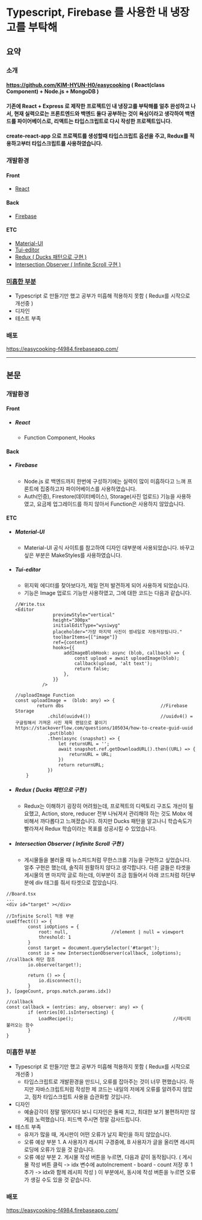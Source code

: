 # Typescript, Firebase 를 사용한 내 냉장고를 부탁해

## 요약

### 소개
#### https://github.com/KIM-HYUN-H0/easycooking ( React(class Component) + Node.js + MongoDB )
#### 기존에 React + Express 로 제작한 프로젝트인 내 냉장고를 부탁해를 얼추 완성하고 나서, 현재 실력으로는 프론트엔드와 백엔드 둘다 공부하는 것이 욕심이라고 생각하여 백엔드를 파이어베이스로, 리액트는 타입스크립트로 다시 작성한 프로젝트입니다.
#### create-react-app 으로 프로젝트를 생성할때 타입스크립트 옵션을 주고, Redux를 적용하고부터 타입스크립트를 사용하였습니다.

### 개발환경
#### Front
- [React](#react)

#### Back
- [Firebase](#firebase)

#### ETC
- [Material-UI](#material-ui)
- [Tui-editor](#tui-editor)
- [Redux ( Ducks 패턴으로 구현 )](#redux-(-ducks-패턴으로-구현-))
- [Intersection Observer ( Infinite Scroll 구현 )](#intersection-observer)

### [미흡한 부분](#미흡한-부분)
- Typescript 로 만들기만 했고 공부가 미흡해 적용하지 못함 ( Redux를 시작으로 개선중 )
- 디자인
- 테스트 부족

### 배포 
https://easycooking-f4984.firebaseapp.com/


-------------


## 본문

### 개발환경
#### Front
- ##### React
  - Function Component, Hooks 

#### Back
- ##### Firebase
  - Node.js 로 백엔드까지 한번에 구성하기에는 실력이 많이 미흡하다고 느껴 프론트에 집중하고자 파이어베이스를 사용하였습니다. 
  - Auth(인증), Firestore(데이터베이스), Storage(사진 업로드) 기능을 사용하였고, 요금제 업그레이드를 하지 않아서 Function은 사용하지 않았습니다.

#### ETC
- ##### Material-UI
  - Material-UI 공식 사이트를 참고하여 디자인 대부분에 사용되었습니다. 바꾸고싶은 부분은 MakeStyles를 사용하였습니다.
  
- ##### Tui-editor
  - 위지윅 에디터를 찾아보다가, 제일 먼저 발견하게 되어 사용하게 되었습니다. 
  - 기능은 Image 업로드 기능만 사용하였고, 그에 대한 코드는 다음과 같습니다.
  ```
  //Write.tsx
  <Editor
                previewStyle="vertical"
                height="300px"
                initialEditType="wysiwyg"
                placeholder="가장 마지막 사진이 썸네일로 자동저장됩니다."
                toolbarItems={["image"]}                                 
                ref={content}
                hooks={{
                    addImageBlobHook: async (blob, callback) => {
                        const upload = await uploadImage(blob);
                        callback(upload, 'alt text');
                        return false;
                    },
                }}
            />
            
  //uploadImage Function
  const uploadImage =  (blob: any) => {
          return dbs                                    //Firebase Storage
              .child(uuidv4())                          //uuidv4() = 구글링해서 가져온 사진 제목 랜덤으로 붙이기 https://stackoverflow.com/questions/105034/how-to-create-guid-uuid
              .put(blob)
              .then(async (snapshot) => {
                  let returnURL = '';
                  await snapshot.ref.getDownloadURL().then((URL) => {
                      returnURL = URL;
                  })
                  return returnURL;
              })
      }
  ```
  
- ##### Redux ( Ducks 패턴으로 구현 )
  - Redux는 이해하기 굉장히 어려웠는데, 프로젝트의 디렉토리 구조도 개선이 필요했고, Action, store, reducer 전부 나눠져서 관리해야 하는 것도 Mobx 에 비해서 까다롭다고 느껴졌습니다. 하지만 Ducks 패턴을 알고나니 학습속도가 빨라져서 Redux 학습이라는 목표를 성공시킬 수 있었습니다.
  
- ##### Intersection Observer ( Infinite Scroll 구현 )
  - 게시물들을 불러올 때 뉴스피드처럼 무한스크롤 기능을 구현하고 싶었습니다. 얼추 구현은 했는데, 솔직히 원활하지 않다고 생각합니다. 다른 글들은 타겟을 게시물의 맨 마지막 글로 하는데, 이부분이 조금 힘들어서 아래 코드처럼 하단부분에 div 태그를 줘서 타겟으로 잡았습니다. 
```
//Board.tsx
...
<div id="target" ></div>

//Infinite Scroll 적용 부분
useEffect(() => {
        const ioOptions = {
            root: null,                //element | null = viewport
            threshold: 1
        }
        const target = document.querySelector('#target');
        const io = new IntersectionObserver(callback, ioOptions);       //callback 하단 참조
        io.observe(target!);

        return () => {
            io.disconnect();
        }
}, [pageCount, props.match.params.idx])

//callback
const callback = (entries: any, observer: any) => {
        if (entries[0].isIntersecting) {
            LoadRecipe();                                     //레시피 불러오는 함수
        }
}
```

### 미흡한 부분
- Typescript 로 만들기만 했고 공부가 미흡해 적용하지 못함 ( Redux를 시작으로 개선중 )
  - 타입스크립트로 개발환경을 만드니, 오류를 잡아주는 것이 너무 편했습니다. 하지만 자바스크립트처럼 작성한 제 코드는 내일의 저에게 오류를 알려주지 않았고, 점차 타입스크립트 사용을 습관화할 것입니다.
- 디자인
  - 예술감각이 정말 떨어지다 보니 디자인은 둘째 치고, 최대한 보기 불편하지만 않게끔 노력했습니다. 피드백 주시면 정말 감사드립니다. 
- 테스트 부족
  - 유저가 많을 때, 게시판이 어떤 오류가 날지 확인을 하지 않았습니다. 
  - 오류 예상 부분 1. A 사용자가 레시피 구경중에, B 사용자가 글을 올리면 레시피 로딩에 오류가 있을 것 같습니다. 
  - 오류 예상 부분 2. 게시물 작성 버튼을 누르면, 다음과 같이 동작됩니다. ( 게시물 작성 버튼 클릭 -> idx 변수에 autoIncrement - board - count 저장 후 1 추가 -> idx와 함께 레시피 작성 ) 이 부분에서, 동시에 작성 버튼을 누르면 오류가 생길 수도 있을 것 같습니다.
  

### 배포 
https://easycooking-f4984.firebaseapp.com/
